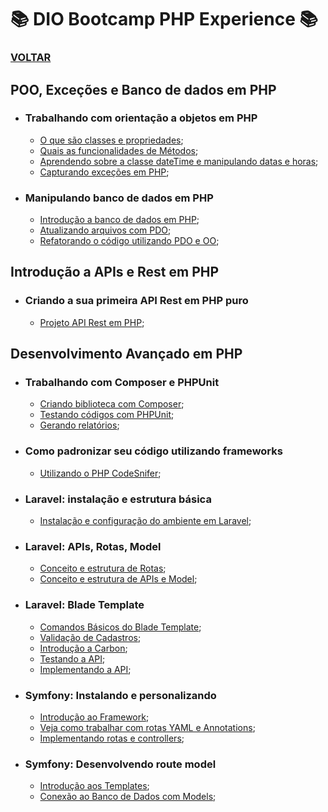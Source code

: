# 📚 DIO Bootcamp PHP Experience 📚

### [**VOLTAR**](../../../../../)

## **POO, Exceções e Banco de dados em PHP**

- ### **Trabalhando com orientação a objetos em PHP**

  - [O que são classes e propriedades](https://github.com/LuizMiguelSR/DIO-Bootcamps/blob/2c7ae9be3b02519445ecebfa9eda2f9a93a58339/PHP-Experience/Exercicios/modulo-3/POO_Excecoes_BD/ContaBancaria.php);
  - [Quais as funcionalidades de Métodos](https://github.com/LuizMiguelSR/DIO-Bootcamps/blob/48b18b0ada4c2046a452d5767d744ab749b08c35/PHP-Experience/Exercicios/modulo-3/POO_Excecoes_BD/ContaBancaria.php);
  - [Aprendendo sobre a classe dateTime e manipulando datas e horas](https://github.com/LuizMiguelSR/DIO-Bootcamps/blob/67844d422155e48cd6f7829267f52dd6e0021905/PHP-Experience/Exercicios/modulo-3/POO_Excecoes_BD/datas.php);
  - [Capturando exceções em PHP](/PHP-Experience/Exercicios/modulo-3/POO_Excecoes_BD/Excecoes.php);

- ### **Manipulando banco de dados em PHP**

  - [Introdução a banco de dados em PHP](/PHP-Experience/Exercicios/modulo-3/POO_Excecoes_BD/bancoDeDados/);
  - [Atualizando arquivos com PDO](/PHP-Experience/Exercicios/modulo-3/POO_Excecoes_BD/bancoDeDados/);
  - [Refatorando o código utilizando PDO e OO](/PHP-Experience/Exercicios/modulo-3/POO_Excecoes_BD/novoBancoDeDados/);

## **Introdução a APIs e Rest em PHP**

- ### **Criando a sua primeira API Rest em PHP puro**

  - [Projeto API Rest em PHP](/PHP-Experience/Exercicios/modulo-3/Introducao_API_REST_PHP/API_Pratica/);

## **Desenvolvimento Avançado em PHP**

- ### **Trabalhando com Composer e PHPUnit**

  - [Criando biblioteca com Composer](/PHP-Experience/Exercicios/modulo-3/Desenvolvimento_Avancado_PHP/Digital-Cep/);
  - [Testando códigos com PHPUnit](/PHP-Experience/Exercicios/modulo-3/Desenvolvimento_Avancado_PHP/Digital-Cep/tests/SearchTest.php);
  - [Gerando relatórios](/PHP-Experience/Exercicios/modulo-3/Desenvolvimento_Avancado_PHP/Digital-Cep/report-tests.txt);

- ### **Como padronizar seu código utilizando frameworks**

  - [Utilizando o PHP CodeSnifer](/PHP-Experience/Exercicios/modulo-3/Desenvolvimento_Avancado_PHP/Digital-Cep/src/);

- ### **Laravel: instalação e estrutura básica**

  - [Instalação e configuração do ambiente em Laravel](/PHP-Experience/Exercicios/modulo-3/Desenvolvimento_Avancado_PHP/cadastro-laravel/);

- ### **Laravel: APIs, Rotas, Model**

  - [Conceito e estrutura de Rotas](/PHP-Experience/Exercicios/modulo-3/Desenvolvimento_Avancado_PHP/cadastro-laravel/);
  - [Conceito e estrutura de APIs e Model](/PHP-Experience/Exercicios/modulo-3/Desenvolvimento_Avancado_PHP/cadastro-laravel/);

- ### **Laravel: Blade Template**

  - [Comandos Básicos do Blade Template](https://github.com/LuizMiguelSR/DIO-Bootcamps/commit/ee1503433cdcd378f630cac49994f10179aa22f5);
  - [Validação de Cadastros](https://github.com/LuizMiguelSR/DIO-Bootcamps/commit/1a1fa39b4af8f047b42c93856ac5504015e27902);
  - [Introdução a Carbon](https://github.com/LuizMiguelSR/DIO-Bootcamps/commit/edf7540b606dc88dbbb1c53a209bc55c35f269d2);
  - [Testando a API](https://github.com/LuizMiguelSR/DIO-Bootcamps/commit/036f16475d603016f73b1ec873c027a043aae252);
  - [Implementando a API](https://github.com/LuizMiguelSR/DIO-Bootcamps/commit/e290a117ddae1410f23b80aa7ea5184178d919e8);

- ### **Symfony: Instalando e personalizando**

  - [Introdução ao Framework](/PHP-Experience/Exercicios/modulo-3/Desenvolvimento_Avancado_PHP/cadastro-symphony/);
  - [Veja como trabalhar com rotas YAML e Annotations](https://github.com/LuizMiguelSR/DIO-Bootcamps/commit/84070e21c72091ff4864b91ac542b904a9fb6d5b);
  - [Implementando rotas e controllers](https://github.com/LuizMiguelSR/DIO-Bootcamps/commit/8114bb901f2c446ef1caf51769a9d9fb34460cf2);

- ### **Symfony: Desenvolvendo route model**

  - [Introdução aos Templates](https://github.com/LuizMiguelSR/DIO-Bootcamps/commit/3a0362c6dc992a2a5b9cf958adda36c3ec69f15e);
  - [Conexão ao Banco de Dados com Models](https://github.com/LuizMiguelSR/DIO-Bootcamps/commit/3a0362c6dc992a2a5b9cf958adda36c3ec69f15e);
